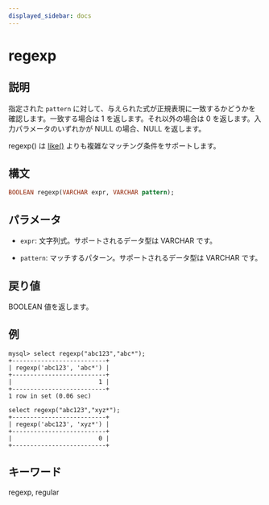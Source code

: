 ```yaml
---
displayed_sidebar: docs
---
```


# regexp

## 説明

指定された `pattern` に対して、与えられた式が正規表現に一致するかどうかを確認します。一致する場合は 1 を返します。それ以外の場合は 0 を返します。入力パラメータのいずれかが NULL の場合、NULL を返します。

regexp() は [like()](like.md) よりも複雑なマッチング条件をサポートします。

## 構文

```Haskell
BOOLEAN regexp(VARCHAR expr, VARCHAR pattern);
```

## パラメータ

- `expr`: 文字列式。サポートされるデータ型は VARCHAR です。

- `pattern`: マッチするパターン。サポートされるデータ型は VARCHAR です。

## 戻り値

BOOLEAN 値を返します。

## 例

```Plain Text
mysql> select regexp("abc123","abc*");
+--------------------------+
| regexp('abc123', 'abc*') |
+--------------------------+
|                        1 |
+--------------------------+
1 row in set (0.06 sec)

select regexp("abc123","xyz*");
+--------------------------+
| regexp('abc123', 'xyz*') |
+--------------------------+
|                        0 |
+--------------------------+
```

## キーワード

regexp, regular